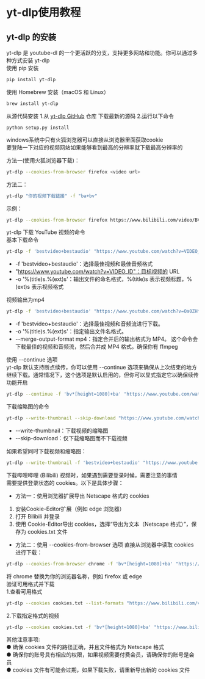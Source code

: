 # yt-dlp使用教程

## yt-dlp 的安装
yt-dlp 是 youtube-dl 的一个更活跃的分支，支持更多网站和功能。你可以通过多种方式安装 yt-dlp  
使用 pip 安装
```bash
pip install yt-dlp
```
使用 Homebrew 安装（macOS 和 Linux）
```bash
brew install yt-dlp
```
从源代码安装
1.从 [yt-dlp GitHub](https://github.com/yt-dlp/yt-dlp) 仓库 下载最新的源码
2.运行以下命令
```
python setup.py install
```


windows系统中只有火狐浏览器可以直接从浏览器里面获取cookie  
要登陆一下对应的视频网站如果能够看到最高的分辨率就下载最高分辨率的  

方法一(使用火狐浏览器下载)：
```bash
yt-dlp --cookies-from-browser firefox <video url>
```
方法二：
```bash
yt-dlp "你的视频下载链接" -f "ba+bv"
```
示例：
```bash
yt-dlp --cookies-from-browser firefox https://www.bilibili.com/video/BV1A2DVY2EC5?t=330.2
```


yt-dlp 下载 YouTube 视频的命令  
基本下载命令  
```bash
yt-dlp -f 'bestvideo+bestaudio' "https://www.youtube.com/watch?v=VIDEO_ID" -o '%(title)s.%(ext)s'
```
- -f 'bestvideo+bestaudio'：选择最佳视频和最佳音频格式
- "https://www.youtube.com/watch?v=VIDEO_ID"：目标视频的 URL
- -o '%(title)s.%(ext)s'：输出文件的命名格式，%(title)s 表示视频标题，%(ext)s 表示视频格式

视频输出为mp4
```bash
yt-dlp -f 'bestvideo+bestaudio' "https://www.youtube.com/watch?v=Oa0ZHfcalCM&ab_channel=BBCWorldService" -o '%(title)s.%(ext)s' --merge-output-format mp4
```
- -f 'bestvideo+bestaudio'：选择最佳视频和音频流进行下载。
- -o '%(title)s.%(ext)s'：指定输出文件名格式。
- --merge-output-format mp4：指定合并后的输出格式为 MP4。
这个命令会下载最佳的视频和音频流，然后合并成 MP4 格式。确保你有 ffmpeg  

使用 --continue 选项  
yt-dlp 默认支持断点续传，你可以使用 --continue 选项来确保从上次结束的地方继续下载。通常情况下，这个选项是默认启用的，但你可以显式指定它以确保续传功能开启  
```bash
yt-dlp --continue -f 'bv*[height=1080]+ba' "https://www.youtube.com/watch?v=vLRQUR68MSo&list=PL9nxfq1tlKKl1uTYq11gCFJ6I__wYRXsX&index=1" -o '%(title)s.%(ext)s'
```
下载缩略图的命令
```bash
yt-dlp --write-thumbnail --skip-download "https://www.youtube.com/watch?v=VIDEO_ID"
```
- --write-thumbnail：下载视频的缩略图
- --skip-download：仅下载缩略图而不下载视频

如果希望同时下载视频和缩略图：
```bash
yt-dlp --write-thumbnail -f 'bestvideo+bestaudio' "https://www.youtube.com/watch?v=VIDEO_ID" -o '%(title)s.%(ext)s'
```

下载哔哩哔哩 (Bilibili) 视频时，如果遇到需要登录时候，需要注意的事情  
需要提供登录状态的 cookies。以下是具体步骤：  

- 方法一：使用浏览器扩展导出 Netscape 格式的 cookies  
1. 安装Cookie-Editor扩展（例如 edge 浏览器）  
1. 打开 Bilibili 并登录  
2. 使用 Cookie-Editor导出 cookies，选择“导出为文本（Netscape 格式）”，保存为 cookies.txt 文件  

- 方法二：使用 --cookies-from-browser 选项
直接从浏览器中读取 cookies 进行下载：
```bash
yt-dlp --cookies-from-browser chrome -f 'bv*[height=1080]+ba' "https://www.bilibili.com/video/BV1uY28YdECM" -o '%(title)s.%(ext)s'
```
将 chrome 替换为你的浏览器名称，例如 firefox 或 edge  
验证可用格式并下载  
1.查看可用格式  
```bash
yt-dlp --cookies cookies.txt --list-formats "https://www.bilibili.com/video/BV1ocxveJE2H/?vd_source=6278f29e0b4b9859224ba32ab49ee184"
```
2.下载指定格式的视频
```bash
yt-dlp --cookies cookies.txt -f 'bv*[height=1080]+ba' "https://www.bilibili.com/video/BV1ocxveJE2H/?vd_source=6278f29e0b4b9859224ba32ab49ee184" -o '%(title)s.%(ext)s'
```

其他注意事项:  
● 确保 cookies 文件的路径正确，并且文件格式为 Netscape 格式  
● 确保你的账号具有相应的权限，如果视频需要付费会员，请确保你的账号是会员  
● cookies 文件有可能会过期，如果下载失败，请重新导出新的 cookies 文件  